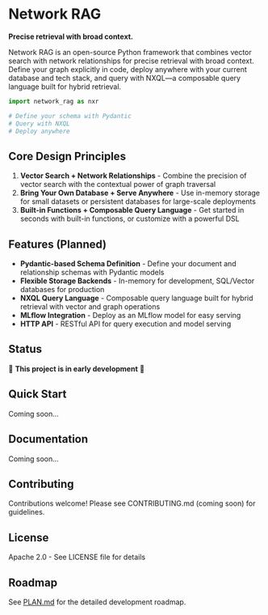 # Network RAG

**Precise retrieval with broad context.**

Network RAG is an open-source Python framework that combines vector search with network relationships for precise retrieval with broad context. Define your graph explicitly in code, deploy anywhere with your current database and tech stack, and query with NXQL—a composable query language built for hybrid retrieval.

```python
import network_rag as nxr

# Define your schema with Pydantic
# Query with NXQL
# Deploy anywhere
```

## Core Design Principles

1. **Vector Search + Network Relationships** - Combine the precision of vector search with the contextual power of graph traversal
2. **Bring Your Own Database + Serve Anywhere** - Use in-memory storage for small datasets or persistent databases for large-scale deployments
3. **Built-in Functions + Composable Query Language** - Get started in seconds with built-in functions, or customize with a powerful DSL

## Features (Planned)

- **Pydantic-based Schema Definition** - Define your document and relationship schemas with Pydantic models
- **Flexible Storage Backends** - In-memory for development, SQL/Vector databases for production
- **NXQL Query Language** - Composable query language built for hybrid retrieval with vector and graph operations
- **MLflow Integration** - Deploy as an MLflow model for easy serving
- **HTTP API** - RESTful API for query execution and model serving

## Status

🚧 **This project is in early development** 🚧

## Quick Start

Coming soon...

## Documentation

Coming soon...

## Contributing

Contributions welcome! Please see CONTRIBUTING.md (coming soon) for guidelines.

## License

Apache 2.0 - See LICENSE file for details

## Roadmap

See [PLAN.md](PLAN.md) for the detailed development roadmap.
